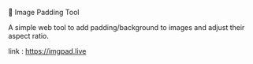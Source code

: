 📐 Image Padding Tool

A simple web tool to add padding/background to images and adjust their aspect ratio.

link : https://imgpad.live
